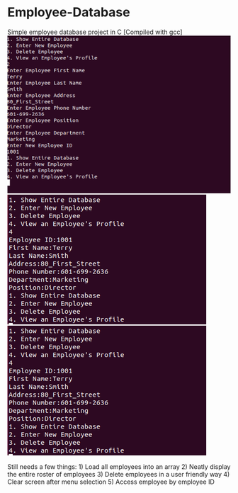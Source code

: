 # Employee-Database
Simple employee database project in C [Compiled with gcc]
![alt text](https://github.com/TerrySmithMBA/Employee-Database/blob/master/employeedatabase.png)
![alt text](https://github.com/TerrySmithMBA/Employee-Database/blob/master/employeedatabase-viewemployee.png)
![alt text](https://github.com/TerrySmithMBA/Employee-Database/blob/master/employeedatabase-viewemployee.png)

Still needs a few things: 1) Load all employees into an array 2) Neatly display the entire roster of employees
3) Delete employees in a user friendly way 4) Clear screen after menu selection 5) Access employee by employee ID
